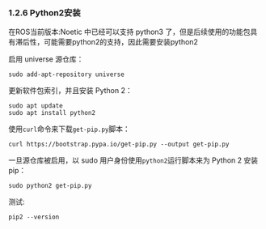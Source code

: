 ### 1.2.6 Python2安装

在ROS当前版本:Noetic 中已经可以支持 python3 了，但是后续使用的功能包具有滞后性，可能需要python2的支持，因此需要安装python2

启用 universe 源仓库：

```
sudo add-apt-repository universe
```

更新软件包索引，并且安装 Python 2：

```
sudo apt update 
sudo apt install python2
```

使用`curl`命令来下载`get-pip.py`脚本：

```
curl https://bootstrap.pypa.io/get-pip.py --output get-pip.py
```

一旦源仓库被启用，以 sudo 用户身份使用`python2`运行脚本来为 Python 2 安装 pip：

```
sudo python2 get-pip.py
```

测试:

```
pip2 --version
```



